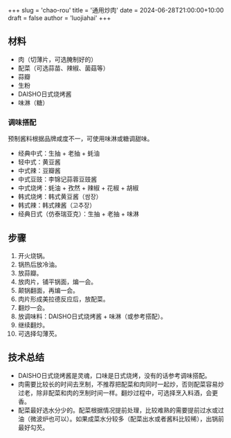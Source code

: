 +++
slug = 'chao-rou'
title = '通用炒肉'
date = 2024-06-28T21:00:00+10:00
draft = false
author = 'luojiahai'
+++

## 材料

- 肉（切薄片，可选腌制好的）
- 配菜（可选蒜苗、辣椒、菌菇等）
- 蒜瓣
- 生粉
- DAISHO日式烧烤酱
- 味淋（糖）

### 调味搭配

预制酱料根据品牌咸度不一，可使用味淋或糖调甜味。

- 经典中式：生抽 + 老抽 + 蚝油
- 轻中式：黄豆酱
- 中式辣：豆瓣酱
- 中式豆豉：李锦记蒜蓉豆豉酱
- 中式烧烤：蚝油 + 孜然 + 辣椒 + 花椒 + 胡椒
- 韩式烧烤：韩式黄豆酱（쌈장）
- 韩式辣：韩式辣酱（고추장）
- 经典日式（仿泰瑞亚克）：生抽 + 老抽 + 味淋

## 步骤

1. 开火烧锅。
2. 锅热后放冷油。
3. 放蒜瓣。
4. 放肉片，铺平锅面，煸一会。
5. 颠锅翻面，再煸一会。
6. 肉片形成美拉德反应后，放配菜。
7. 翻炒一会。
8. 放调味料：DAISHO日式烧烤酱 + 味淋（或参考搭配）。
9. 继续翻炒。
10. 可选择勾薄芡。

## 技术总结

- DAISHO日式烧烤酱是灵魂，口味是日式烧烤，没有的话参考调味搭配。
- 肉需要比较长的时间去烹制，不推荐把配菜和肉同时一起炒，否则配菜容易炒过老，除非配菜和肉的烹制时间一样。翻炒过程中，可选择烹入料酒，会更香。
- 配菜最好选水分少的。配菜根据情况提前处理，比较难熟的需要提前过水或过油（微波炉也可以）。如果成菜水分较多（配菜出水或者酱料比较稀），出锅前最好勾芡。
